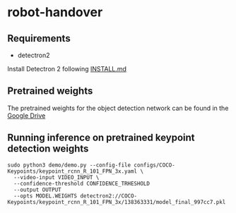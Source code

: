 # robot-handover
## Requirements
* detectron2

Install Detectron 2 following [INSTALL.md](https://github.com/facebookresearch/detectron2/blob/master/INSTALL.md)

## Pretrained weights
The pretrained weights for the object detection network can be found in the [Google Drive](https://drive.google.com/file/d/1gx6beqSOwh0mTkATEDe3tdKdya-vPZSZ/view?usp=sharing) 

## Running inference on pretrained keypoint detection weights
```
sudo python3 demo/demo.py --config-file configs/COCO-Keypoints/keypoint_rcnn_R_101_FPN_3x.yaml \
  --video-input VIDEO_INPUT \
  --confidence-threshold CONFIDENCE_TRHESHOLD
  --output OUTPUT
  --opts MODEL.WEIGHTS detectron2://COCO-Keypoints/keypoint_rcnn_R_101_FPN_3x/138363331/model_final_997cc7.pkl
```
